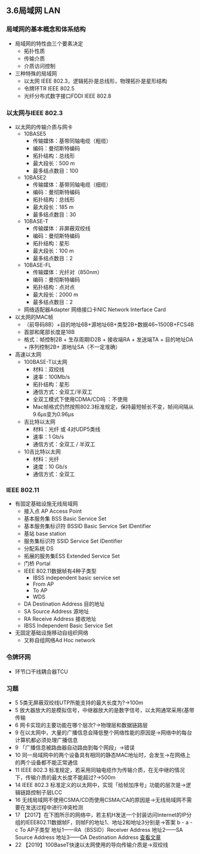 ## 3.6局域网 LAN
### 局域网的基本概念和体系结构
- 局域网的特性由三个要素决定
    - 拓扑性质
    - 传输介质
    - 介质访问控制
- 三种特殊的局域网
    - 以太网 IEEE 802.3，逻辑拓扑是总线形，物理拓扑是星形结构
    - 令牌环TR IEEE 802.5
    - 光纤分布式数字接口FDDI IEEE 802.8
### 以太网与IEEE 802.3 
- 以太网的传输介质与网卡
    - 10BASE5
        - 传输媒体：基带同轴电缆（粗缆）
        - 编码：曼彻斯特编码
        - 拓扑结构：总线形
        - 最大段长：500 m
        - 最多结点数目：100
    - 10BASE2
        - 传输媒体：基带同轴电缆（细缆）
        - 编码：曼彻斯特编码
        - 拓扑结构：总线形
        - 最大段长：185 m
        - 最多结点数目：30
    - 10BASE-T
        - 传输媒体：非屏蔽双绞线
        - 编码：曼彻斯特编码
        - 拓扑结构：星形
        - 最大段长：100 m
        - 最多结点数目：2
    - 10BASE-FL
        - 传输媒体：光纤对（850nm）
        - 编码：曼彻斯特编码
        - 拓扑结构：点对点
        - 最大段长：2000 m
        - 最多结点数目：2
    - 网络适配器Adapter 网络接口卡NIC Network Interface Card
- 以太网的MAC帧
    - （前导码8B）+目的地址6B+源地址6B+类型2B+数据46~1500B+FCS4B
    - 首部和尾部长度是18B
    - 格式：帧控制2B + 生存周期ID2B + 接收端RA + 发送端TA + 目的地址DA + 序列控制2B+ 源地址SA（不一定准确）
- 高速以太网
    - 100BASE-T以太网
        - 材料：双绞线 
        - 速率：100Mb/s
        - 拓扑结构：星形
        - 通信方式：全双工/半双工
        - 全双工模式下使用CDMA/CD吗 ：不使用
        - Mac帧格式仍然按照802.3标准规定，保持最短帧长不变，帧间间隔从9.6μs变为0.96μs
    - 吉比特以太网
        - 材料：光纤 或 4对UDP5类线
        - 速率：1 Gb/s
        - 通信方式：全双工 / 半双工
    - 10吉比特以太网
        - 材料：光纤
        - 速度：10 Gb/s
        - 通信方式：全双工
### IEEE 802.11
- 有固定基础设施无线局域网
    - 接入点 AP Access Point
    - 基本服务集 BSS  Basic Service Set
    - 基本服务集标识符 BSSID Basic Service Set IDentifier
    - 基站 base station
    - 服务集标识符 SSID Service Set IDentifier
    - 分配系统 DS 
    - 拓展的服务集ESS Extended Service Set
    - 门桥 Portal
    - IEEE 802.11数据帧有4种子类型
        - IBSS independent basic service set
        - From AP 
        - To AP 
        - WDS
    - DA Destination Address 目的地址
    - SA Source Address 源地址
    - RA Receive Address 接收地址
    - IBSS Independent Basic Service Set
- 无固定基础设施移动自组织网络
    - 又称自组网络Ad Hoc network
### 令牌环网
- 环节口干线耦合器TCU
### 习题
  - 5 5类无屏蔽双绞线UTP所能支持的最大长度为?→100m
  - 5 放大器放大的是模拟信号，中继器放大的是数字信号，以太网通常采用{基带传输
  - 6 网卡实现的主要功能在哪个层次?→物理层和数据链路层
  - 9 在以太网中，大量的广播信息会降低整个网络性能的原因是→网络中的每台计算机都必须处理广播信息
  - 9 「广播信息被路由器自动路由到每个网段」→错误
  - 10 同一局域网中的两个设备具有相同的静态MAC地址时，会发生→在网络上的两个设备都不能正常通信
  - 11 IEEE 802.3 标准规定，若采用同轴电缆作为传输介质，在无中继的情况下，传输介质的最大长度不能超过?→500m
  - 14 IEEE 802.3 标准定义的以太网中，实现「给帧加序号」功能的层次是→逻辑链路控制子层LCC
  - 16 无线局域网不使用CSMA/CD而使用CSMA/CA的原因是→无线局域网不需要在发送过程中进行冲突检测
  - 17 【2017】在下图所示的网络中，若主机H发送一个封装访问Internet的IP分组的IEEE802.11数据帧F，则帧F的地址1、地址2和地址3分别是→答案
b - a - c
To AP子类型
地址1——RA（BSSID）Receiver Address
地址2——SA Source Address
地址3——DA Destination Address
[查看文章](https://blog.csdn.net/chengwenyao18/article/details/7176090?utm_medium=distribute.pc_relevant.none-task-blog-2~default~baidujs_title~default-1.no_search_link&spm=1001.2101.3001.4242)
  - 22 【2019】100BaseT快速以太网使用的导向传输介质是→双绞线
